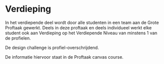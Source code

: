 # Verdieping

In het verdiepende deel wordt door alle studenten in een team aan de Grote Proftaak
gewerkt. Deels in deze proftaak en deels individueel werkt elke student ook
aan Verdieping op het Verdiepende Niveau van minstens 1 van de profielen.

De design challenge is profiel-overschrijdend. 

De informatie hiervoor staat in de Proftaak canvas course.
